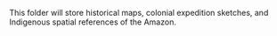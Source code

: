 This folder will store historical maps, colonial expedition sketches, and Indigenous spatial references of the Amazon.
